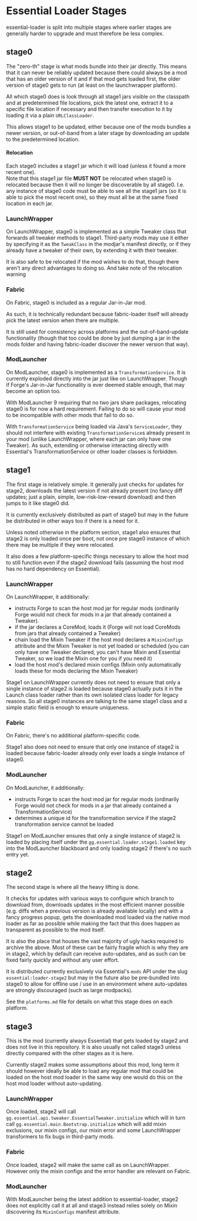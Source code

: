 # Essential Loader Stages

essential-loader is split into multiple stages where earlier stages are generally harder to upgrade
and must therefore be less complex.

## stage0

The "zero-th" stage is what mods bundle into their jar directly.
This means that it can never be reliably updated because there could always be a mod that has an older version of it
and if that mod gets loaded first, the older version of stage0 gets to run (at least on the launchwrapper platform).

All which stage0 does is look through all stage1 jars visible on the classpath and at predetermined file locations,
pick the latest one, extract it to a specific file location if necessary and then transfer execution to it by loading
it via a plain `URLClassLoader`.

This allows stage1 to be updated, either because one of the mods bundles a newer version, or out-of-band from a later
stage by downloading an update to the predetermined location.

#### Relocation

Each stage0 includes a stage1 jar which it will load (unless it found a more recent one).\
Note that this stage1 jar file **MUST NOT** be relocated when stage0 is relocated because then it will no longer be
discoverable by all stage0.
I.e. any instance of stage0 code must be able to see all the stage1 jars (so it is able to pick the most recent one),
so they must all be at the same fixed location in each jar.

### LaunchWrapper

On LaunchWrapper, stage0 is implemented as a simple Tweaker class that forwards all tweaker methods to stage1.
Third-party mods may use it either by specifying it as the `TweakClass` in the modjar's manifest directly, or if they
already have a tweaker of their own, by extending it with their tweaker.

It is also safe to be relocated if the mod wishes to do that, though there aren't any direct advantages to doing so.
And take note of the relocation warning

### Fabric

On Fabric, stage0 is included as a regular Jar-in-Jar mod.

As such, it is technically redundant because fabric-loader itself will already pick the latest version when there are
multiple.

It is still used for consistency across platforms and the out-of-band-update functionality (though that too could be
done by just dumping a jar in the mods folder and having fabric-loader discover the newer version that way).

### ModLauncher

On ModLauncher, stage0 is implemented as a `TransformationService`.
It is currently exploded directly into the jar just like on LaunchWrapper.
Though if Forge's Jar-in-Jar functionality is ever deemed stable enough, that may become an option too.

With ModLauncher 9 requiring that no two jars share packages, relocating stage0 is for now a hard requirement.
Failing to do so will cause your mod to be incompatible with other mods that fail to do so.

With `TransformationService` being loaded via Java's `ServiceLoader`, they should not interfere with existing
`TransformationService`s already present in your mod (unlike LaunchWrapper, where each jar can only have one Tweaker).
As such, extending or otherwise interacting directly with Essential's TransformationService or other loader classes
is forbidden.

## stage1

The first stage is relatively simple.
It generally just checks for updates for stage2, downloads the latest version if not already present
(no fancy diff updates; just a plain, simple, low-risk-low-reward download) and then jumps to it like stage0 did.

It is currently exclusively distributed as part of stage0 but may in the future be distributed in other ways too if
there is a need for it.

Unless noted otherwise in the platform section, stage1 also ensures that stage2 is only loaded once per boot, not once
pre stage0 instance of which there may be multiple if they were relocated.

It also does a few platform-specific things necessary to allow the host mod to still function even if the stage2
download fails (assuming the host mod has no hard dependency on Essential).

### LaunchWrapper

On LaunchWrapper, it additionally:
- instructs Forge to scan the host mod jar for regular mods (ordinarily Forge would not check for mods in a jar that
  already contained a Tweaker).
- if the jar declares a CoreMod, loads it (Forge will not load CoreMods from jars that already contained a Tweaker)
- chain load the Mixin Tweaker if the host mod declares a `MixinConfigs` attribute and the Mixin Tweaker is not yet
  loaded or scheduled (you can only have one Tweaker declared, you can't have Mixin and Essential Tweaker, so we load
  the Mixin one for you if you need it)
- load the host mod's declared mixin configs (Mixin only automatically loads these for mods declaring the Mixin Tweaker)

Stage1 on LaunchWrapper currently does not need to ensure that only a single instance of stage2 is loaded because stage0
actually puts it in the Launch class loader rather than its own isolated class loader for legacy reasons.
So all stage0 instances are talking to the same stage1 class and a simple static field is enough to ensure uniqueness.

### Fabric

On Fabric, there's no additional platform-specific code.

Stage1 also does not need to ensure that only one instance of stage2 is loaded because fabric-loader already only ever
loads a single instance of stage0.

### ModLauncher

On ModLauncher, it additionally:
- instructs Forge to scan the host mod jar for regular mods (ordinarily Forge would not check for mods in a jar that
  already contained a TransformationService)
- determines a unique id for the transformation service if the stage2 transformation service cannot be loaded

Stage1 on ModLauncher ensures that only a single instance of stage2 is loaded by placing itself under the
`gg.essential.loader.stage1.loaded` key into the ModLauncher blackboard and only loading stage2 if there's no such entry
yet.


## stage2

The second stage is where all the heavy lifting is done.

It checks for updates with various ways to configure which branch to download from, downloads updates in the most
efficient manner possible (e.g. diffs when a previous version is already available locally) and with a fancy progress
popup, gets the downloaded mod loaded via the native mod loader as far as possible while making the fact that this does
happen as transparent as possible to the mod itself.

It is also the place that houses the vast majority of ugly hacks required to archive the above. Most of these can be
fairly fragile which is why they are in stage2, which by default can receive auto-updates, and as such can be fixed
fairly quickly and without any user effort.

It is distributed currently exclusively via Essential's `mods` API under the slug `essential:loader-stage2` but may in
the future also be pre-bundled into stage0 to allow for offline use / use in an environment where auto-updates are
strongly discouraged (such as large modpacks).

See the `platforms.md` file for details on what this stage does on each platform.

## stage3

This is the mod (currently always Essential) that gets loaded by stage2 and does not live in this repository.
It is also usually not called stage3 unless directly compared with the other stages as it is here.

Currently stage2 makes some assumptions about this mod, long term it should however ideally be able to load any regular
mod that could be loaded on the host mod loader in the same way one would do this on the host mod loader without
auto-updating.

### LaunchWrapper

Once loaded, stage2 will call `gg.essential.api.tweaker.EssentialTweaker.initialize` which will in turn call
`gg.essential.main.Bootstrap.initialize` which will add mixin exclusions, our mixin configs, our mixin error and some
LaunchWrapper transformers to fix bugs in third-party mods.

### Fabric

Once loaded, stage2 will make the same call as on LaunchWrapper. However only the mixin configs and the error handler
are relevant on Fabric.

### ModLauncher

With ModLauncher being the latest addition to essential-loader, stage2 does not explicitly call it at all and stage3
instead relies solely on Mixin discovering its `MixinConfigs` manifest attribute.
